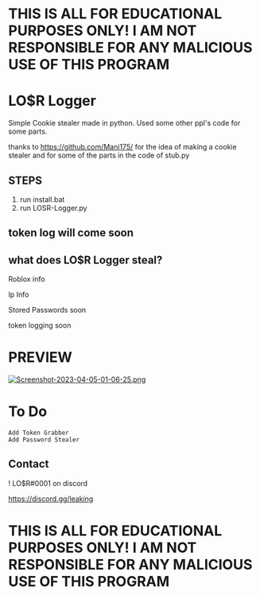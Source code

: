 # THIS IS ALL FOR EDUCATIONAL PURPOSES ONLY! I AM NOT RESPONSIBLE FOR ANY MALICIOUS USE OF THIS PROGRAM

# LO$R Logger
Simple Cookie stealer made in python. Used some other ppl's code for some parts.

thanks to https://github.com/Mani175/ for the idea of making a cookie stealer and for some of the parts in the code of stub.py


## STEPS
  1. run install.bat
  2. run LOSR-Logger.py  


## token log will come soon

## what does LO$R Logger steal?
  Roblox info 
  
  Ip Info
  
  Stored Passwords soon

token logging soon
# PREVIEW

[![Screenshot-2023-04-05-01-06-25.png](https://i.postimg.cc/RVrjdXmq/Screenshot-2023-04-05-01-06-25.png)](https://postimg.cc/PN43rbPk)

# To Do
	Add Token Grabber
	Add Password Stealer
## Contact
! LO$R#0001 on discord

https://discord.gg/leaking


# THIS IS ALL FOR EDUCATIONAL PURPOSES ONLY! I AM NOT RESPONSIBLE FOR ANY MALICIOUS USE OF THIS PROGRAM

